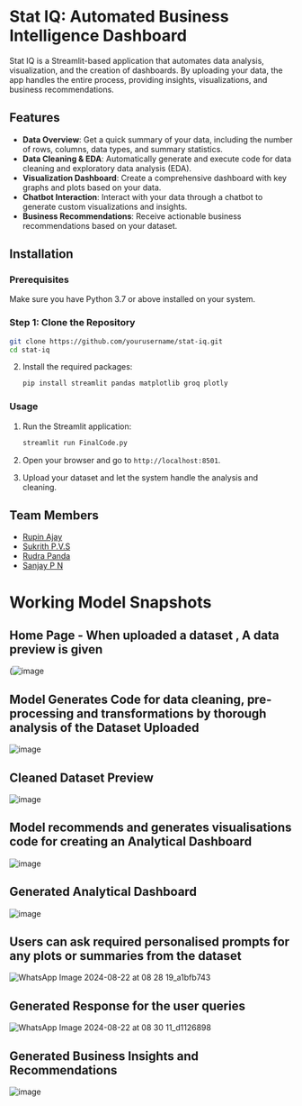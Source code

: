 # Stat IQ: Automated Business Intelligence Dashboard

Stat IQ is a Streamlit-based application that automates data analysis, visualization, and the creation of dashboards. By uploading your data, the app handles the entire process, providing insights, visualizations, and business recommendations.

## Features

- **Data Overview**: Get a quick summary of your data, including the number of rows, columns, data types, and summary statistics.
- **Data Cleaning & EDA**: Automatically generate and execute code for data cleaning and exploratory data analysis (EDA).
- **Visualization Dashboard**: Create a comprehensive dashboard with key graphs and plots based on your data.
- **Chatbot Interaction**: Interact with your data through a chatbot to generate custom visualizations and insights.
- **Business Recommendations**: Receive actionable business recommendations based on your dataset.

## Installation

### Prerequisites

Make sure you have Python 3.7 or above installed on your system.

### Step 1: Clone the Repository

```bash
git clone https://github.com/yourusername/stat-iq.git
cd stat-iq
```

2. Install the required packages:
    ```bash
    pip install streamlit pandas matplotlib groq plotly
    ```

### Usage

1. Run the Streamlit application:
    ```bash
    streamlit run FinalCode.py
    ```

2. Open your browser and go to `http://localhost:8501`.

3. Upload your dataset and let the system handle the analysis and cleaning.

## Team Members

- [Rupin Ajay](https://github.com/lucyfier56)
- [Sukrith P.V.S](https://github.com/sukrithpvs)
- [Rudra Panda](https://github.com/lucyfier56)
- [Sanjay P N](https://github.com/sanjayperam04)



# Working Model Snapshots

## Home Page - When uploaded a dataset , A data preview is given
(![image](https://github.com/user-attachments/assets/2b0a679d-ea8e-4f8c-b4bd-85824aa5fe4f)



## Model Generates Code for data cleaning, pre-processing and transformations by thorough analysis of the Dataset Uploaded
![image](https://github.com/user-attachments/assets/6da08c3b-0a6a-4942-88be-3574e0770cc7)


## Cleaned Dataset Preview 
![image](https://github.com/user-attachments/assets/4fe4291e-dd0a-4c73-995d-59c2f72991d3)

## Model recommends and generates visualisations code for creating an Analytical Dashboard
![image](https://github.com/user-attachments/assets/7d0c7719-a971-4dd4-9656-25bde29b783d)



## Generated Analytical Dashboard 
![image](https://github.com/user-attachments/assets/67b5a239-a222-45de-b311-980baf47fa79)

## Users can ask required personalised prompts for any plots or summaries from the dataset
![WhatsApp Image 2024-08-22 at 08 28 19_a1bfb743](https://github.com/user-attachments/assets/4f275f03-ef32-4d1b-b3d7-b7d6415dd70e)

## Generated Response for the user queries 
![WhatsApp Image 2024-08-22 at 08 30 11_d1126898](https://github.com/user-attachments/assets/b8ff2b16-be34-4f29-8340-6f9aef9a5dc7)


## Generated Business Insights and Recommendations 
![image](https://github.com/user-attachments/assets/a843ec78-7a15-483d-a296-c4f91b3ca3cc)






